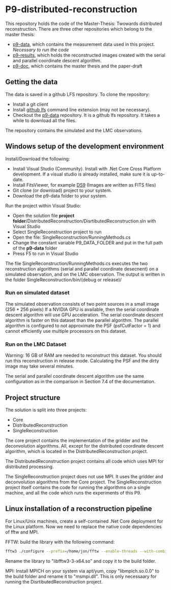 # P9-distributed-reconstruction

This repository holds the code of the Master-Thesis: Twowards distributed reconstruction. There are three other repositories which belong to the master thesis:

* [p9-data](https://github.com/i4Ds/Schwammberger-P9-Data), which contains the measurement data used in this project. *Necessary to run the code*
* [p9-results](https://github.com/lord-blueberry/p9-results), which holds the reconstructed images created with the serial and parallel coordinate descent algorithm. 
* [p9-doc](https://github.com/lord-blueberry/p9-doc), which contains the master thesis and the paper-draft

## Getting the data

The data is saved in a github LFS repository. To clone the repository:

 * Install a git client
 * Install [github lfs](https://git-lfs.github.com/) command line extension (may not be necessary).
 * Checkout the [p9-data](https://github.com/i4Ds/Schwammberger-P9-Data) repository. It is a github lfs repository. It takes a while to download all the files.
 
The repository contains the simulated and the LMC observations.

## Windows setup of the development environment
Install/Download the following:
* Install Visual Studio (Community). Install with .Net Core Cross Platform development. If a visual studio is already installed, make sure it is up-to-date.
* Install FitsViewer, for example [DS9](http://ds9.si.edu/site/Download.html) (Images are written as FITS files)
* Git clone (or download) project to your system.
* Download the p9-data folder to your system. 

Run the project within Visual Studio:
* Open the solution file **project folder**/DistributedReconstruction/DisrtibutedReconstruction.sln with Visual Studio
* Select SingleReconstruction project to run
* Open the file: SingleReconstruction/RunningMethods.cs
* Change the constant variable P9_DATA_FOLDER and put in the full path of the **p9-data** folder
* Press F5 to run in Visual Studio

The file SingleReconstruction/RunningMethods.cs executes the two reconstruction algorithms (serial and parallel coordinate desecnent) on a simulated observation, and on the LMC observation. 
The output is written in the folder SingleReconstruction/bin/(debug or release)/

### Run on simulated dataset

The simulated observation consists of two point sources in a small image (256 \* 256 pixels) If a NVIDIA GPU is available, then the serial coordinate descent algorithm will use GPU acceleration. The serial coordinate descent algorithm is faster on this dataset than the parallel algorithm. The parallel algorithm is configured to not approximate the PSF (psfCutFactor = 1) and cannot efficiently use multiple processors on this dataset.

### Run on the LMC Dataset

Warning: 16 GB of RAM are needed to reconstruct this dataset. You should run this reconstruction in release mode. Calculating the PSF and the dirty image may take several minutes.

The serial and parallel coordinate descent algorithm use the same configuration as in the comparison in Section 7.4 of the documentation. 


## Project structure
The solution is split into three projects:

* Core
* DistributedReconstruction
* SingleReconstruction

The core project contains the implementation of the gridder and the deconvolution algorithms. All, except for the distributed coordinate descent algorithm, which is located in the DistributedReconstruction project. 

The DistributedReconstruction project contains all code which uses MPI for distributed processing. 

The SingleReconstruction project does not use MPI. It uses the gridder and deconvolution algorithms from the Core project. The SingleReconstruction project itself contains the code for running the algorithms on a single machine, and all the code which runs the experiments of this P9.

## Linux installation of a reconstruction pipeline
For Linux/Unix machines, create a self-contained .Net Core deployment for the Linux platform. Now we need to replace the native code dependencies of fftw and MPI. 


FFTW: build the library with the following command:

```bash
fftw3 ./configure --prefix=/home/jon/fftw --enable-threads --with-combined-threads --enable-shared
```

Rename the library to "libfftw3-3-x64.so" and copy it to the build folder.

MPI: Install MPICH on your system via apt/yum, copy "libmpich.so.0.0" to the build folder and rename it to "msmpi.dll". This is only necessaary for running the DisrtibutedReconstruction project.



